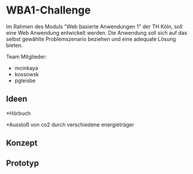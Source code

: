 # WBA1-Challenge

Im Rahmen des Moduls "Web basierte Anwendungen 1" der TH Köln, soll eine  Web Anwendung entwickelt werden. Die Anwendung soll sich auf das selbst gewählte Problemszenario beziehen und eine adequate Lösung bieten.


Team Mitglieder:
* mcinkaya
* kossowsk
* pgleisbe

## Ideen


*Hörbuch

*Ausstoß von co2 durch verschiedene energieträger


## Konzept


## Prototyp
